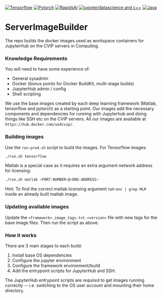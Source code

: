 [![Tensorflow](https://github.com/UoD-CVIP/ServerImageBuilder/actions/workflows/prod-tensorflow.yml/badge.svg)](https://github.com/UoD-CVIP/ServerImageBuilder/actions/workflows/prod-tensorflow.yml)
[![Pytorch](https://github.com/UoD-CVIP/ServerImageBuilder/actions/workflows/prod-pytorch.yml/badge.svg)](https://github.com/UoD-CVIP/ServerImageBuilder/actions/workflows/prod-pytorch.yml)
[![RapidsAI](https://github.com/UoD-CVIP/ServerImageBuilder/actions/workflows/prod-rapidsai.yml/badge.svg)](https://github.com/UoD-CVIP/ServerImageBuilder/actions/workflows/prod-rapidsai.yml)
[![jupyter/datascience and c++](https://github.com/UoD-CVIP/ServerImageBuilder/actions/workflows/prod-cpu.yml/badge.svg)](https://github.com/UoD-CVIP/ServerImageBuilder/actions/workflows/prod-cpu.yml)
[![Java](https://github.com/UoD-CVIP/ServerImageBuilder/actions/workflows/prod-java.yml/badge.svg)](https://github.com/UoD-CVIP/ServerImageBuilder/actions/workflows/prod-java.yml)

# ServerImageBuilder
The repo builds the docker images used as workspace containers for JupyterHub on the CVIP servers in Computing.

### Knowledge Requirements
You will need to have some experience of:
- General sysadmin
- Docker (bonus points for Docker BuildKit, multi-stage builds)
- JupyterHub admin / config
- Shell scripting


We use the base images created by each deep learning framework (Matlab, tensorflow and pytorch) as a
starting point.
Our images add the necessary components and dependencies for running with Jupyterhub and doing
things like SSH etc on the CVIP servers.
All our images are available at `https://hub.docker.com/uodcvip/`.

### Building images
Use the `run-prod.sh` script to build the images. For Tensorflow images:
```bash
./run.sh tensorflow
```

Matlab is a special case as it requires an extra argument network address for licensing:
```bash
./run.sh matlab <PORT-NUMBER>@<DNS-ADDRESS>
```

Hint: To find the correct matlab licensing argument run `env | grep MLM` inside an already built
matlab image.

### Updating available images
Update the `<framework>_image_tags.txt.<version>` file with new tags for the base image files.
Then run the script as above.

### How it works
There are 3 main stages to each build:
1. Install base OS dependencies
2. Configure the jupyter environment
3. Configure the framework environment/build
4. Add the entrypoint scripts for JupyterHub and SSH.

The JupyterHub entrypoint scripts are *required* to get images running correctly -- i.e. switching
to the OS user account and mounting their home directory.





